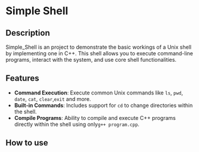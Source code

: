 # Simple Shell

## Description

Simple_Shell is an project to demonstrate the basic workings of a Unix shell by implementing one in C++. This shell allows you to execute command-line programs, interact with the system, and use core shell functionalities.

## Features
- **Command Execution**: Execute common Unix commands like `ls`, `pwd`, `date`, `cat`, `clear`,`exit` and more.
- **Built-in Commands**: Includes support for `cd` to change directories within the shell.
- **Compile Programs**: Ability to compile and execute C++ programs directly within the shell using only`g++ program.cpp`.

## How to use
 
